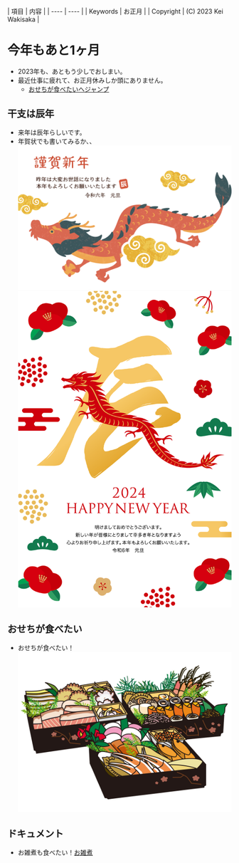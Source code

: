 <meta http-equiv="content-type" charset="UTF-8">
|  項目 |  内容  |
| ---- | ---- |
|  Keywords  |  お正月  |
|  Copyright  |  (C) 2023 Kei Wakisaka  |

# 今年もあと1ヶ月
- 2023年も、あともう少しでおしまい。
- 最近仕事に疲れて、お正月休みしか頭にありません。
  - [おせちが食べたいへジャンプ](#white)

## 干支は辰年
- 来年は辰年らしいです。
- 年賀状でも書いてみるか、、
![2024年の年賀状フリー素材1](年賀状2024_1.png)
![2024年の年賀状フリー素材2](年賀状2024_2.png)

## <span id="white">おせちが食べたい</span>
- おせちが食べたい！![](おせち.jpg)

## ドキュメント
- お雑煮も食べたい！[お雑煮](https://www.kurashiru.com/articles/47e5f18f-f5a9-4af8-be7f-6fc3d45a8dc8)
